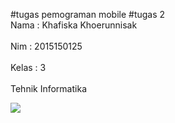 #tugas pemograman mobile
#tugas 2
<br> Nama : Khafiska Khoerunnisak </br>
<br> Nim : 2015150125 </br>
<br> Kelas : 3 </br>
<br> Tehnik Informatika </br>

<img src="untitlet-1.png">
